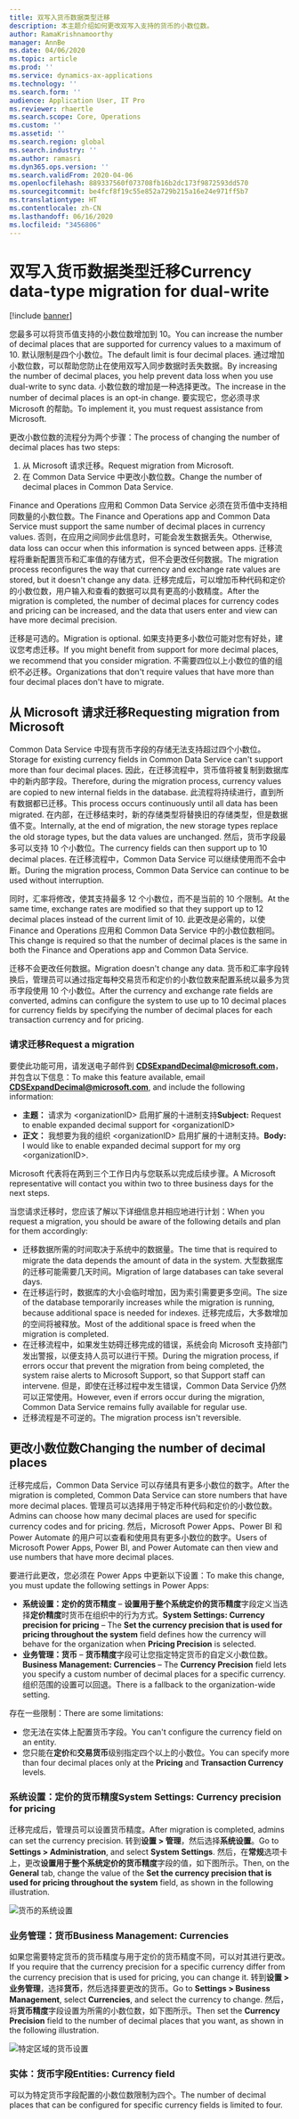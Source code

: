 ```yaml
---
title: 双写入货币数据类型迁移
description: 本主题介绍如何更改双写入支持的货币的小数位数。
author: RamaKrishnamoorthy
manager: AnnBe
ms.date: 04/06/2020
ms.topic: article
ms.prod: ''
ms.service: dynamics-ax-applications
ms.technology: ''
ms.search.form: ''
audience: Application User, IT Pro
ms.reviewer: rhaertle
ms.search.scope: Core, Operations
ms.custom: ''
ms.assetid: ''
ms.search.region: global
ms.search.industry: ''
ms.author: ramasri
ms.dyn365.ops.version: ''
ms.search.validFrom: 2020-04-06
ms.openlocfilehash: 889337560f073708fb16b2dc173f9872593dd570
ms.sourcegitcommit: be4fcf8f19c55e852a729b215a16e24e971ff5b7
ms.translationtype: HT
ms.contentlocale: zh-CN
ms.lasthandoff: 06/16/2020
ms.locfileid: "3456806"
---
```

# <a name="currency-data-type-migration-for-dual-write"></a><span data-ttu-id="e9e24-103">双写入货币数据类型迁移</span><span class="sxs-lookup"><span data-stu-id="e9e24-103">Currency data-type migration for dual-write</span></span>

[!include [banner](../../includes/banner.md)]

<span data-ttu-id="e9e24-104">您最多可以将货币值支持的小数位数增加到 10。</span><span class="sxs-lookup"><span data-stu-id="e9e24-104">You can increase the number of decimal places that are supported for currency values to a maximum of 10.</span></span> <span data-ttu-id="e9e24-105">默认限制是四个小数位。</span><span class="sxs-lookup"><span data-stu-id="e9e24-105">The default limit is four decimal places.</span></span> <span data-ttu-id="e9e24-106">通过增加小数位数，可以帮助您防止在使用双写入同步数据时丢失数据。</span><span class="sxs-lookup"><span data-stu-id="e9e24-106">By increasing the number of decimal places, you help prevent data loss when you use dual-write to sync data.</span></span> <span data-ttu-id="e9e24-107">小数位数的增加是一种选择更改。</span><span class="sxs-lookup"><span data-stu-id="e9e24-107">The increase in the number of decimal places is an opt-in change.</span></span> <span data-ttu-id="e9e24-108">要实现它，您必须寻求 Microsoft 的帮助。</span><span class="sxs-lookup"><span data-stu-id="e9e24-108">To implement it, you must request assistance from Microsoft.</span></span>

<span data-ttu-id="e9e24-109">更改小数位数的流程分为两个步骤：</span><span class="sxs-lookup"><span data-stu-id="e9e24-109">The process of changing the number of decimal places has two steps:</span></span>

1. <span data-ttu-id="e9e24-110">从 Microsoft 请求迁移。</span><span class="sxs-lookup"><span data-stu-id="e9e24-110">Request migration from Microsoft.</span></span>
2. <span data-ttu-id="e9e24-111">在 Common Data Service 中更改小数位数。</span><span class="sxs-lookup"><span data-stu-id="e9e24-111">Change the number of decimal places in Common Data Service.</span></span>

<span data-ttu-id="e9e24-112">Finance and Operations 应用和 Common Data Service 必须在货币值中支持相同数量的小数位数。</span><span class="sxs-lookup"><span data-stu-id="e9e24-112">The Finance and Operations app and Common Data Service must support the same number of decimal places in currency values.</span></span> <span data-ttu-id="e9e24-113">否则，在应用之间同步此信息时，可能会发生数据丢失。</span><span class="sxs-lookup"><span data-stu-id="e9e24-113">Otherwise, data loss can occur when this information is synced between apps.</span></span> <span data-ttu-id="e9e24-114">迁移流程将重新配置货币和汇率值的存储方式，但不会更改任何数据。</span><span class="sxs-lookup"><span data-stu-id="e9e24-114">The migration process reconfigures the way that currency and exchange rate values are stored, but it doesn't change any data.</span></span> <span data-ttu-id="e9e24-115">迁移完成后，可以增加币种代码和定价的小数位数，用户输入和查看的数据可以具有更高的小数精度。</span><span class="sxs-lookup"><span data-stu-id="e9e24-115">After the migration is completed, the number of decimal places for currency codes and pricing can be increased, and the data that users enter and view can have more decimal precision.</span></span>

<span data-ttu-id="e9e24-116">迁移是可选的。</span><span class="sxs-lookup"><span data-stu-id="e9e24-116">Migration is optional.</span></span> <span data-ttu-id="e9e24-117">如果支持更多小数位可能对您有好处，建议您考虑迁移。</span><span class="sxs-lookup"><span data-stu-id="e9e24-117">If you might benefit from support for more decimal places, we recommend that you consider migration.</span></span> <span data-ttu-id="e9e24-118">不需要四位以上小数位的值的组织不必迁移。</span><span class="sxs-lookup"><span data-stu-id="e9e24-118">Organizations that don't require values that have more than four decimal places don't have to migrate.</span></span>

## <a name="requesting-migration-from-microsoft"></a><span data-ttu-id="e9e24-119">从 Microsoft 请求迁移</span><span class="sxs-lookup"><span data-stu-id="e9e24-119">Requesting migration from Microsoft</span></span>

<span data-ttu-id="e9e24-120">Common Data Service 中现有货币字段的存储无法支持超过四个小数位。</span><span class="sxs-lookup"><span data-stu-id="e9e24-120">Storage for existing currency fields in Common Data Service can't support more than four decimal places.</span></span> <span data-ttu-id="e9e24-121">因此，在迁移流程中，货币值将被复制到数据库中的新内部字段。</span><span class="sxs-lookup"><span data-stu-id="e9e24-121">Therefore, during the migration process, currency values are copied to new internal fields in the database.</span></span> <span data-ttu-id="e9e24-122">此流程将持续进行，直到所有数据都已迁移。</span><span class="sxs-lookup"><span data-stu-id="e9e24-122">This process occurs continuously until all data has been migrated.</span></span> <span data-ttu-id="e9e24-123">在内部，在迁移结束时，新的存储类型将替换旧的存储类型，但是数据值不变。</span><span class="sxs-lookup"><span data-stu-id="e9e24-123">Internally, at the end of migration, the new storage types replace the old storage types, but the data values are unchanged.</span></span> <span data-ttu-id="e9e24-124">然后，货币字段最多可以支持 10 个小数位。</span><span class="sxs-lookup"><span data-stu-id="e9e24-124">The currency fields can then support up to 10 decimal places.</span></span> <span data-ttu-id="e9e24-125">在迁移流程中，Common Data Service 可以继续使用而不会中断。</span><span class="sxs-lookup"><span data-stu-id="e9e24-125">During the migration process, Common Data Service can continue to be used without interruption.</span></span>

<span data-ttu-id="e9e24-126">同时，汇率将修改，使其支持最多 12 个小数位，而不是当前的 10 个限制。</span><span class="sxs-lookup"><span data-stu-id="e9e24-126">At the same time, exchange rates are modified so that they support up to 12 decimal places instead of the current limit of 10.</span></span> <span data-ttu-id="e9e24-127">此更改是必需的，以使 Finance and Operations 应用和 Common Data Service 中的小数位数相同。</span><span class="sxs-lookup"><span data-stu-id="e9e24-127">This change is required so that the number of decimal places is the same in both the Finance and Operations app and Common Data Service.</span></span>

<span data-ttu-id="e9e24-128">迁移不会更改任何数据。</span><span class="sxs-lookup"><span data-stu-id="e9e24-128">Migration doesn't change any data.</span></span> <span data-ttu-id="e9e24-129">货币和汇率字段转换后，管理员可以通过指定每种交易货币和定价的小数位数来配置系统以最多为货币字段使用 10 个小数位。</span><span class="sxs-lookup"><span data-stu-id="e9e24-129">After the currency and exchange rate fields are converted, admins can configure the system to use up to 10 decimal places for currency fields by specifying the number of decimal places for each transaction currency and for pricing.</span></span>

### <a name="request-a-migration"></a><span data-ttu-id="e9e24-130">请求迁移</span><span class="sxs-lookup"><span data-stu-id="e9e24-130">Request a migration</span></span>

<span data-ttu-id="e9e24-131">要使此功能可用，请发送电子邮件到 **CDSExpandDecimal@microsoft.com**，并包含以下信息：</span><span class="sxs-lookup"><span data-stu-id="e9e24-131">To make this feature available, email **CDSExpandDecimal@microsoft.com**, and include the following information:</span></span>

+ <span data-ttu-id="e9e24-132">**主题：** 请求为 \<organizationID\> 启用扩展的十进制支持</span><span class="sxs-lookup"><span data-stu-id="e9e24-132">**Subject:** Request to enable expanded decimal support for \<organizationID\></span></span>
+ <span data-ttu-id="e9e24-133">**正文：** 我想要为我的组织 \<organizationID\> 启用扩展的十进制支持。</span><span class="sxs-lookup"><span data-stu-id="e9e24-133">**Body:** I would like to enable expanded decimal support for my org \<organizationID\>.</span></span>

<span data-ttu-id="e9e24-134">Microsoft 代表将在两到三个工作日内与您联系以完成后续步骤。</span><span class="sxs-lookup"><span data-stu-id="e9e24-134">A Microsoft representative will contact you within two to three business days for the next steps.</span></span>

<span data-ttu-id="e9e24-135">当您请求迁移时，您应该了解以下详细信息并相应地进行计划：</span><span class="sxs-lookup"><span data-stu-id="e9e24-135">When you request a migration, you should be aware of the following details and plan for them accordingly:</span></span>

+ <span data-ttu-id="e9e24-136">迁移数据所需的时间取决于系统中的数据量。</span><span class="sxs-lookup"><span data-stu-id="e9e24-136">The time that is required to migrate the data depends the amount of data in the system.</span></span> <span data-ttu-id="e9e24-137">大型数据库的迁移可能需要几天时间。</span><span class="sxs-lookup"><span data-stu-id="e9e24-137">Migration of large databases can take several days.</span></span>
+ <span data-ttu-id="e9e24-138">在迁移运行时，数据库的大小会临时增加，因为索引需要更多空间。</span><span class="sxs-lookup"><span data-stu-id="e9e24-138">The size of the database temporarily increases while the migration is running, because additional space is needed for indexes.</span></span> <span data-ttu-id="e9e24-139">迁移完成后，大多数增加的空间将被释放。</span><span class="sxs-lookup"><span data-stu-id="e9e24-139">Most of the additional space is freed when the migration is completed.</span></span>
+ <span data-ttu-id="e9e24-140">在迁移流程中，如果发生妨碍迁移完成的错误，系统会向 Microsoft 支持部门发出警报，以便支持人员可以进行干预。</span><span class="sxs-lookup"><span data-stu-id="e9e24-140">During the migration process, if errors occur that prevent the migration from being completed, the system raise alerts to Microsoft Support, so that Support staff can intervene.</span></span> <span data-ttu-id="e9e24-141">但是，即使在迁移过程中发生错误，Common Data Service 仍然可以正常使用。</span><span class="sxs-lookup"><span data-stu-id="e9e24-141">However, even if errors occur during the migration, Common Data Service remains fully available for regular use.</span></span>
+ <span data-ttu-id="e9e24-142">迁移流程是不可逆的。</span><span class="sxs-lookup"><span data-stu-id="e9e24-142">The migration process isn't reversible.</span></span>

## <a name="changing-the-number-of-decimal-places"></a><span data-ttu-id="e9e24-143">更改小数位数</span><span class="sxs-lookup"><span data-stu-id="e9e24-143">Changing the number of decimal places</span></span>

<span data-ttu-id="e9e24-144">迁移完成后，Common Data Service 可以存储具有更多小数位的数字。</span><span class="sxs-lookup"><span data-stu-id="e9e24-144">After the migration is completed, Common Data Service can store numbers that have more decimal places.</span></span> <span data-ttu-id="e9e24-145">管理员可以选择用于特定币种代码和定价的小数位数。</span><span class="sxs-lookup"><span data-stu-id="e9e24-145">Admins can choose how many decimal places are used for specific currency codes and for pricing.</span></span> <span data-ttu-id="e9e24-146">然后，Microsoft Power Apps、Power BI 和 Power Automate 的用户可以查看和使用具有更多小数位的数字。</span><span class="sxs-lookup"><span data-stu-id="e9e24-146">Users of Microsoft Power Apps, Power BI, and Power Automate can then view and use numbers that have more decimal places.</span></span>

<span data-ttu-id="e9e24-147">要进行此更改，您必须在 Power Apps 中更新以下设置：</span><span class="sxs-lookup"><span data-stu-id="e9e24-147">To make this change, you must update the following settings in Power Apps:</span></span>

+ <span data-ttu-id="e9e24-148">**系统设置：定价的货币精度** – **设置用于整个系统定价的货币精度**字段定义当选择**定价精度**时货币在组织中的行为方式。</span><span class="sxs-lookup"><span data-stu-id="e9e24-148">**System Settings: Currency precision for pricing** – The **Set the currency precision that is used for pricing throughout the system** field defines how the currency will behave for the organization when **Pricing Precision** is selected.</span></span>
+ <span data-ttu-id="e9e24-149">**业务管理：货币** – **货币精度**字段可让您指定特定货币的自定义小数位数。</span><span class="sxs-lookup"><span data-stu-id="e9e24-149">**Business Management: Currencies** – The **Currency Precision** field lets you specify a custom number of decimal places for a specific currency.</span></span> <span data-ttu-id="e9e24-150">组织范围的设置可以回退。</span><span class="sxs-lookup"><span data-stu-id="e9e24-150">There is a fallback to the organization-wide setting.</span></span>

<span data-ttu-id="e9e24-151">存在一些限制：</span><span class="sxs-lookup"><span data-stu-id="e9e24-151">There are some limitations:</span></span>

+ <span data-ttu-id="e9e24-152">您无法在实体上配置货币字段。</span><span class="sxs-lookup"><span data-stu-id="e9e24-152">You can't configure the currency field on an entity.</span></span>
+ <span data-ttu-id="e9e24-153">您只能在**定价**和**交易货币**级别指定四个以上的小数位。</span><span class="sxs-lookup"><span data-stu-id="e9e24-153">You can specify more than four decimal places only at the **Pricing** and **Transaction Currency** levels.</span></span>

### <a name="system-settings-currency-precision-for-pricing"></a><span data-ttu-id="e9e24-154">系统设置：定价的货币精度</span><span class="sxs-lookup"><span data-stu-id="e9e24-154">System Settings: Currency precision for pricing</span></span>

<span data-ttu-id="e9e24-155">迁移完成后，管理员可以设置货币精度。</span><span class="sxs-lookup"><span data-stu-id="e9e24-155">After migration is completed, admins can set the currency precision.</span></span> <span data-ttu-id="e9e24-156">转到**设置 \> 管理**，然后选择**系统设置**。</span><span class="sxs-lookup"><span data-stu-id="e9e24-156">Go to **Settings \> Administration**, and select **System Settings**.</span></span> <span data-ttu-id="e9e24-157">然后，在**常规**选项卡上，更改**设置用于整个系统定价的货币精度**字段的值，如下图所示。</span><span class="sxs-lookup"><span data-stu-id="e9e24-157">Then, on the **General** tab, change the value of the **Set the currency precision that is used for pricing throughout the system** field, as shown in the following illustration.</span></span>

![货币的系统设置](media/currency-system-settings.png)

### <a name="business-management-currencies"></a><span data-ttu-id="e9e24-159">业务管理：货币</span><span class="sxs-lookup"><span data-stu-id="e9e24-159">Business Management: Currencies</span></span>

<span data-ttu-id="e9e24-160">如果您需要特定货币的货币精度与用于定价的货币精度不同，可以对其进行更改。</span><span class="sxs-lookup"><span data-stu-id="e9e24-160">If you require that the currency precision for a specific currency differ from the currency precision that is used for pricing, you can change it.</span></span> <span data-ttu-id="e9e24-161">转到**设置 \> 业务管理**，选择**货币**，然后选择要更改的货币。</span><span class="sxs-lookup"><span data-stu-id="e9e24-161">Go to **Settings \> Business Management**, select **Currencies**, and select the currency to change.</span></span> <span data-ttu-id="e9e24-162">然后，将**货币精度**字段设置为所需的小数位数，如下图所示。</span><span class="sxs-lookup"><span data-stu-id="e9e24-162">Then set the **Currency Precision** field to the number of decimal places that you want, as shown in the following illustration.</span></span>

![特定区域的货币设置](media/specific-currency.png)

### <a name="entities-currency-field"></a><span data-ttu-id="e9e24-164">实体：货币字段</span><span class="sxs-lookup"><span data-stu-id="e9e24-164">Entities: Currency field</span></span>

<span data-ttu-id="e9e24-165">可以为特定货币字段配置的小数位数限制为四个。</span><span class="sxs-lookup"><span data-stu-id="e9e24-165">The number of decimal places that can be configured for specific currency fields is limited to four.</span></span>
